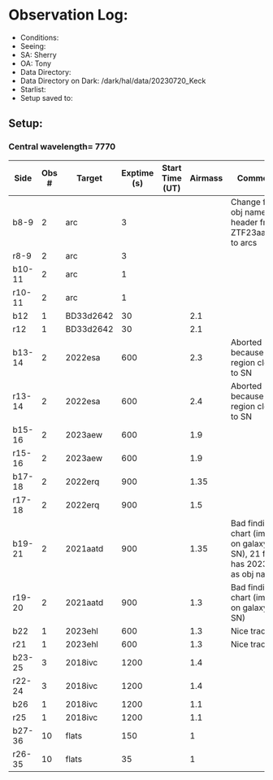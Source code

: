 # Observation Log: 

* Conditions: 
* Seeing: 
* SA: Sherry
* OA: Tony
* Data Directory: 
* Data Directory on Dark: /dark/hal/data/20230720_Keck
* Starlist: 
* Setup saved to: 

## Setup: 

    
### Central wavelength= 7770


|   Side   | Obs #     | Target    | Exptime (s) | Start Time (UT) | Airmass | Comments                                                   |
|----------|-----------|-----------|-------------|-----------------|---------|------------------------------------------------------------|
|b8-9|2|     arc  |3| ||Change first obj name in header from ZTF23aamsarj to arcs|
|r8-9|2|     arc  |3| |||
|b10-11|2|     arc  |1| |||
|r10-11|2|     arc  |1| |||
|b12|1|     BD33d2642  |30| |2.1||
|r12|1|     BD33d2642  |30| |2.1||
|b13-14|2|   2022esa  |600| |2.3| Aborted because H2 region close to SN|
|r13-14|2|   2022esa  |600| |2.4| Aborted because H2 region close to SN|
|b15-16|2|   2023aew  |600| |1.9||
|r15-16|2|   2023aew  |600| |1.9||
|b17-18|2|   2022erq  |900| |1.35||
|r17-18|2|   2022erq  |900| |1.5||
|b19-21|2|   2021aatd |900| |1.35| Bad finding chart (image on galaxy not SN), 21 file has 2023ehl as obj name|
|r19-20|2|   2021aatd |900| |1.3| Bad finding chart (image on galaxy not SN)|
|b22|1|   2023ehl |600| |1.3| Nice trace :)|
|r21|1|   2023ehl |600| |1.3| Nice trace :)|
|b23-25|3|   2018ivc |1200| |1.4| |
|r22-24|3|   2018ivc |1200| |1.4| |
|b26|1|   2018ivc |1200| |1.1| |
|r25|1|   2018ivc |1200| |1.1| |
|b27-36|10|   flats |150| |1| |
|r26-35|10|   flats |35| |1| |
